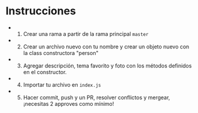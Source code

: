 # Instrucciones

- 1. Crear una rama a partir de la rama principal `master`
- 2. Crear un archivo nuevo con tu nombre y crear un objeto nuevo con la class constructora "person"
- 3. Agregar descripción, tema favorito y foto con los métodos definidos en el constructor.
- 4. Importar tu archivo en `index.js` 
- 5. Hacer commit, push y un PR, resolver conflictos y mergear, ¡necesitas 2 approves como mínimo!
